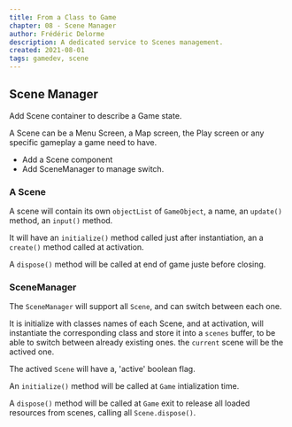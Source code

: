 ```yaml
---
title: From a Class to Game
chapter: 08 - Scene Manager
author: Frédéric Delorme
description: A dedicated service to Scenes management.
created: 2021-08-01
tags: gamedev, scene
---
```


## Scene Manager

Add Scene container to describe a Game state.

A Scene can be a Menu Screen, a Map screen, the Play screen or any specific gameplay a game need to have.

- Add a Scene component
- Add SceneManager to manage switch.

### A Scene

A scene will contain its own `objectList` of `GameObject`, a name, an `update()` method, an `input()` method.

It will have an `initialize()` method called just after instantiation, an a `create()` method called at activation.

A `dispose()` method will be called at end of game juste before closing.

### SceneManager

The `SceneManager` will support all `Scene`, and can switch between each one.

It is initialize with classes names of each Scene, and at activation, will instantiate the corresponding class and store it into a `scenes` buffer, to be able to switch between already existing ones. the `current` scene will be the actived one.

The actived `Scene` will have a, 'active' boolean flag.

An `initialize()` method will be called at `Game` intialization time.

A `dispose()` method will be called at `Game` exit to release all loaded resources from scenes, calling all `Scene.dispose()`.
